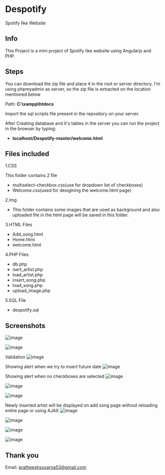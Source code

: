 # Despotify
Spotify like Website

## Info
This Project is a mini project of Spotify like website using Angularjs and PHP.

## Steps
You can download the zip file and place it in the root or server directory.
I'm using phpmyadmin as server, so the zip file is extracted on the location mentioned below

Path: **C:\xampp\htdocs**

Import the sql scripts file present in the repository on your server.

After Creating database and it's tables in the server you can run the project in the browser by typing:
* **localhost/Despotify-master/welcome.html**



## Files included
1.CSS

This folder contains 2 file
* multiselect-checkbox.css(use for dropdown list of checkboxes)
* Welcome.css(used for desigining the welcome.html page)

2.Img

* This folder contains some images that are used as background and also uploaded file in the html page will be saved in this folder.

3.HTML Files
* Add_song.html
* Home.html
* welcome.html

4.PHP Files
* db.php 
* isert_artist.php
* load_artist.php
* insert_song.php
* load_song.php
* upload_image.php

5.SQL File
* despotify.sql

## Screenshots
![image](https://user-images.githubusercontent.com/94278093/183449552-afafeb72-959e-4db7-a87f-fce83a1c73b7.png)

![image](https://user-images.githubusercontent.com/94278093/183449874-01cd482d-e1b1-49fb-89c9-e21133e3808e.png)

Validation
![image](https://user-images.githubusercontent.com/94278093/183450248-2567a51b-b6f8-4b40-9505-a804da09ba59.png)

Showing alert when we try to insert future date
![image](https://user-images.githubusercontent.com/94278093/183450671-ef06fc72-3278-4b7f-a629-f46f39402373.png)

Showing alert when no checkboxes are selected
![image](https://user-images.githubusercontent.com/94278093/183450997-28e9c6ef-6f8a-4d0e-b4b7-0752cb154d15.png)

![image](https://user-images.githubusercontent.com/94278093/183451244-6aee7873-0a4b-4352-90a7-9cb1087fae5c.png)

![image](https://user-images.githubusercontent.com/94278093/183451519-1c3ded0a-6b2c-49e3-8194-1341871bd898.png)

Newly inserted artist will be displayed on add song page without reloading entire page or using AJAX
![image](https://user-images.githubusercontent.com/94278093/183452009-56f19d68-3153-42e7-8d19-6856ef78a4ed.png)

![image](https://user-images.githubusercontent.com/94278093/183452263-63250875-139f-47d7-84aa-728e223e007a.png)

![image](https://user-images.githubusercontent.com/94278093/183452383-9ef51f8a-44d5-4ece-ad94-ff22cf21c19e.png)

![image](https://user-images.githubusercontent.com/94278093/183452772-d83fe5b0-2449-4e77-9dd7-1598628e26f7.png)


## Thank you
Email: pratheeshsuvarna53@gmail.com






